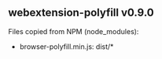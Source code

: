 ## webextension-polyfill v0.9.0

Files copied from NPM (node_modules):
* browser-polyfill.min.js: dist/*
